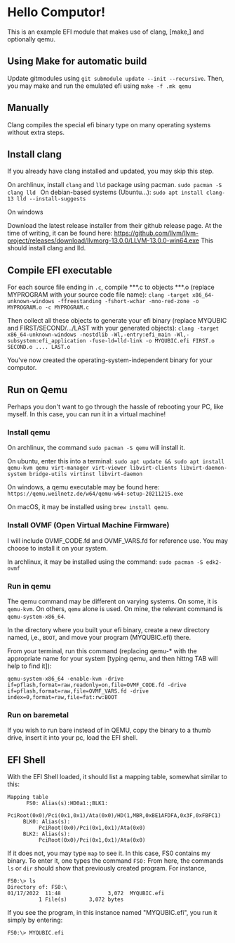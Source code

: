 # Hello Computor!

This is an example EFI module that makes use of clang, [make,] and optionally qemu.

## Using Make for automatic build

Update gitmodules using `git submodule update --init --recursive`.
Then, you may make and run the emulated efi using `make -f .mk qemu`

## Manually

Clang compiles the special efi binary type on many operating systems without extra steps.

## Install clang

If you already have clang installed and updated, you may skip this step.

On archlinux, install `clang` and `lld` package using pacman.
`sudo pacman -S clang lld `
On debian-based systems (Ubuntu...):
`sudo apt install clang-13 lld --install-suggests`

On windows

Download the latest release installer from their github release page. At the time of writing, it can
be found here:
https://github.com/llvm/llvm-project/releases/download/llvmorg-13.0.0/LLVM-13.0.0-win64.exe
This should install clang and lld.

## Compile EFI executable

For each source file ending in `.c`, compile ***.c to objects ***.o (replace MYPROGRAM with your source code file name):
`clang -target x86_64-unknown-windows -ffreestanding -fshort-wchar -mno-red-zone -o MYPROGRAM.o -c MYPROGRAM.c`

Then collect all these objects to generate your efi binary (replace MYQUBIC and FIRST/SECOND/.../LAST with your generated objects):
`clang -target x86_64-unknown-windows -nostdlib -Wl,-entry:efi_main -Wl,-subsystem:efi_application -fuse-ld=lld-link -o MYQUBIC.efi FIRST.o SECOND.o .... LAST.o`

You've now created the operating-system-independent binary for your computor.

## Run on Qemu

Perhaps you don't want to go through the hassle of rebooting your PC, like myself. In this case, you
can run it in a virtual machine!

### Install qemu

On archlinux, the command `sudo pacman -S qemu` will install it.

On ubuntu, enter this into a terminal:
`sudo apt update && sudo apt install qemu-kvm qemu virt-manager virt-viewer libvirt-clients libvirt-daemon-system bridge-utils virtinst libvirt-daemon`

On windows, a qemu executable may be found here: `https://qemu.weilnetz.de/w64/qemu-w64-setup-20211215.exe`

On macOS, it may be installed using `brew install qemu`.


### Install OVMF (Open Virtual Machine Firmware)

I will include OVMF_CODE.fd and OVMF_VARS.fd for reference use. You may choose to install it on your system.

In archlinux, it may be installed using the command: `sudo pacman -S edk2-ovmf`

### Run in qemu

The qemu command may be different on varying systems. On some, it is `qemu-kvm`. On others, `qemu` alone is used.
On mine, the relevant command is `qemu-system-x86_64`.

In the directory where you built your efi binary, create a new directory named, i,e., `BOOT`, and move your program (MYQUBIC.efi) there.

From your terminal, run this command (replacing qemu-* with the appropriate name for your system [typing qemu, and then hittng TAB will help to find it]):
```
qemu-system-x86_64 -enable-kvm -drive if=pflash,format=raw,readonly=on,file=OVMF_CODE.fd -drive if=pflash,format=raw,file=OVMF_VARS.fd -drive index=0,format=raw,file=fat:rw:BOOT
```

### Run on baremetal
If you wish to run bare instead of in QEMU, copy the binary to a thumb drive, insert it into your pc, load the EFI shell.

## EFI Shell

With the EFI Shell loaded, it should list a mapping table, somewhat similar to this:
```
Mapping table
      FS0: Alias(s):HD0a1:;BLK1:
          PciRoot(0x0)/Pci(0x1,0x1)/Ata(0x0)/HD(1,MBR,0xBE1AFDFA,0x3F,0xFBFC1)
     BLK0: Alias(s):
          PciRoot(0x0)/Pci(0x1,0x1)/Ata(0x0)
     BLK2: Alias(s):
          PciRoot(0x0)/Pci(0x1,0x1)/Ata(0x0)
```
If it does not, you may type `map` to see it.
In this case, FS0 contains my binary. To enter it, one types the command
`FS0:`
From here, the commands `ls` or `dir` should show that previously created program. For instance,
```
FS0:\> ls
Directory of: FS0:\
01/17/2022  11:48               3,072  MYQUBIC.efi
          1 File(s)       3,072 bytes
```
If you see the program, in this instance named "MYQUBIC.efi", you run it simply by entering:
```
FS0:\> MYQUBIC.efi

```



